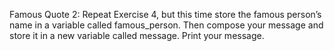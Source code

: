 Famous Quote 2: 
Repeat Exercise 4, but this time store the famous person’s name in a variable called famous_person. 
Then compose your message and store it in a new variable called message. 
Print your message.
